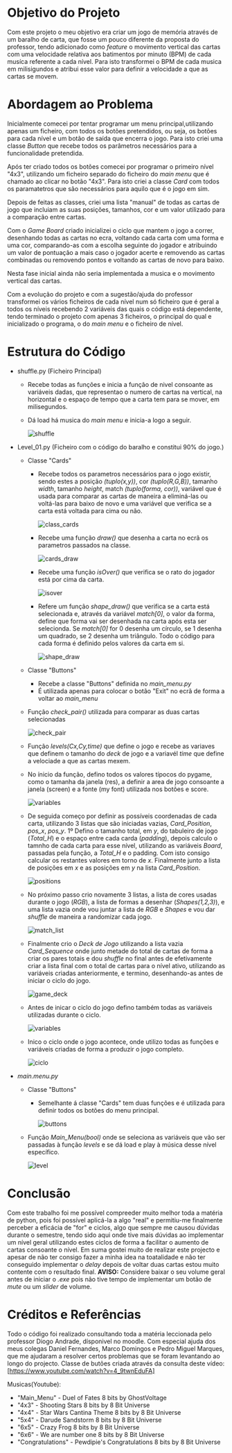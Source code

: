# Objetivo do Projeto
Com este projeto o meu objetivo era criar um jogo de memória através de um baralho de carta, que fosse um pouco diferente da proposta do professor, tendo adicionado como *feature* o movimento vertical das cartas com uma velocidade relativa aos batimentos por minuto (BPM) de cada musíca referente a cada nível. Para isto transformei o BPM de cada musica em milisigundos e atribui esse valor para definir a velocidade a que as cartas se movem.

# Abordagem ao Problema
Inicialmente comecei por tentar programar um menu principal,utilizando apenas um ficheiro, com todos os botões pretendidos, ou seja, os botões para cada nível e um botão de saída que encerra o jogo. Para isto criei uma classe *Button* que recebe todos os parâmetros necessários para a funcionalidade pretendida.

Após ter criado todos os botões comecei por programar o primeiro nível "4x3", utilizando um ficheiro separado do ficheiro do *main menu* que é chamado ao clicar no botão "4x3". Para isto criei a classe *Card* com todos os paramatetros que são necessários para aquilo que é o jogo em sim.

Depois de feitas as  classes, criei uma lista "manual" de todas as cartas de jogo que incluiam as suas posições, tamanhos, cor e um valor utilizado para a comparação entre cartas.

Com o *Game Board* criado inicializei o ciclo que mantem o jogo a correr, desenhando todas as cartas no ecra, voltando cada carta com uma forma e uma cor, comparando-as com a escolha seguinte do jogador e atribuindo um valor de pontuação a mais caso o jogador acerte e removendo as cartas combinadas ou removendo pontos e voltando as cartas de novo para baixo.
 
Nesta fase inicial ainda não seria implementada a musica e o movimento vertical das cartas.

Com a evolução do projeto e com a sugestão/ajuda do professor transformei os vários ficheiros de cada nível num só ficheiro que é geral a todos os níveis recebendo 2 variáveis das quais o código está dependente, tendo terminado o projeto com apenas 3 ficheiros, o principal do qual e inicializado o programa, o do *main menu* e o ficheiro de nível.
# Estrutura do Código
- shuffle.py (Ficheiro Principal)
  - Recebe todas as funções e inicia a função de nivel consoante as variáveis dadas, que representao o numero de cartas na vertical, na horizontal e o espaço de tempo que a carta tem para se mover, em milisegundos.
  - Dá load há musica do *main menu* e inicia-a logo a seguir.
  
  
    ![shuffle](shuffle_py.png)

- Level_01.py (Ficheiro com o código do baralho e constitui 90% do jogo.)
  - Classe "Cards"
    - Recebe todos os parametros necessários para o jogo existir, sendo estes a posição *(tuplo(x,y))*, cor *(tuplo(R,G,B))*, tamanho *width*, tamanho *height*, match *(tuplo(forma, cor))*, variável que é usada para comparar as cartas de maneira a eliminá-las ou voltá-las para baixo de novo e uma variável que verifica se a carta está voltada para cima ou não.

      ![class_cards](card_class.png)
    
    - Recebe uma função *draw()* que desenha a carta no ecrã os parametros passados na classe.
    
      ![cards_draw](card_draw.png)

    - Recebe uma função *isOver()* que verifica se o rato do jogador está por cima da carta.
 
      ![isover](isover.png)

    - Refere um função *shape_draw()* que verifica se a carta está selecionada e, através da variável *match[0]*, o valor da forma, define     que forma vai ser desenhada na carta após esta ser selecionda. Se *match[0]* for 0 desenha um círculo, se 1 desenha um quadrado, se 2    desenha um triângulo. Todo o código para cada forma é definido pelos valores da carta em si.
    
      ![shape_draw](shape_draw.png)

  - Classe "Buttons"
    - Recebe a classe "Buttons" definida no *main_menu.py*
    - É utilizada apenas para colocar o botão "Exit" no ecrã de forma a voltar ao *main_menu*

  -  Função *check_pair()* utilizada para comparar as duas cartas selecionadas
 
     ![check_pair](check_pair.png)

  -  Função *levels(Cx,Cy,time)* que define o jogo e recebe as variaves que definem o tamanho do *deck* de jogo e a variavél *time* que define a velociade a que as cartas mexem.

  - No ínicio da função, defino todos os valores típocos do pygame, como o tamanha da janela (res), a definir a area de jogo consoante a janela (screen) e a fonte (my font) utilizada nos botões e score.

    ![variables](variables.png)

  - De seguida começo por definir as possíveis coordenadas de cada carta, utilizando 3 listas que são iniciadas vazias, *Card_Position*, *pos_x*, *pos_y*. 1º Defino o tamanho total, em *y*, do tabuleiro de jogo (*Total_H*) e o espaço entre cada carda (*padding*), depois calculo o tamnho de cada carta para esse nível, utilizando as variáveis *Board*, passadas pela função, a *Total_H* e o padding. Com isto consigo calcular os restantes valores em torno de *x*. Finalmente junto a lista de posições em *x* e as posições em *y* na lista *Card_Position*.

    ![positions](positions.png)

  - No próximo passo crio novamente 3 listas, a lista de cores usadas durante o jogo (*RGB*), a lista de formas a desenhar (*Shapes(1,2,3)*), e uma lista vazia onde vou juntar a lista de *RGB* e *Shapes* e vou dar *shuffle* de maneira a randomizar cada jogo.
 
    ![match_list](match_list.png)
  
  - Finalmente crio o *Deck de Jogo* utilizando a lista vazia *Card_Sequence* onde junto metade do total de cartas de forma a criar os pares totais e dou *shuffle* no final antes de efetivamente criar a lista final com o total de cartas para o nível ativo, utilizando as variáveis criadas anteriormente, e termino, desenhando-as antes de iniciar o ciclo do jogo.
 
    ![game_deck](game_deck.png)
  
  - Antes de inicar o ciclo do jogo defino também todas as variáveis utilizadas durante o ciclo.
   
    ![variables](variables2.png)

  - Inico o ciclo onde o jogo acontece, onde utilizo todas as funções e variáveis criadas de forma a produzir o jogo completo.

    ![ciclo](ciclo.png)

- *main.menu.py*
  - Classe "Buttons"
    - Semelhante á classe "Cards" tem duas funções e é utilizada para definir todos os botões do menu principal.
  
      ![buttons](button_class.png)

  - Função *Main_Menu(bool)* onde se seleciona as variáveis que vão ser passadas à função *levels* e se dá load e play à música desse nível específico.
  
      ![level](button_levels.png)

# Conclusão
Com este trabalho foi me possível compreeder muito melhor toda a matéria de python, pois foi possível aplicá-la a algo "real" e permitiu-me finalmente perceber a eficácia de "for" e ciclos, algo que sempre me causou dúvidas durante o semestre, tendo sido aqui onde tive mais dúvidas ao implementar um nível geral utilizando estes ciclos de forma a facilitar o aumento de cartas consoante o nível.
Em suma gostei muito de realizar este projecto e apesar de não ter consigo fazer a minha idea na toatalidade e não ter conseguido implementar o *delay* depois de voltar duas cartas estou muito contente com o resultado final.
**AVISO:** Considere baixar o seu volume geral antes de iniciar o *.exe* pois não tive tempo de implementar um botão de *mute* ou um *slider* de volume.

# Créditos e Referências
Todo o código foi realizado consultando toda a matéria leccionada pelo professor Diogo Andrade, dísponivel no moodle. Com especial ajuda dos meus colegas Daniel Fernandes, Marco Domingos e Pedro Miguel Marques, que me ajudaram a resolver certos problemas que se foram levantando ao longo do projecto.
Classe de butões criada através da consulta deste vídeo: [https://www.youtube.com/watch?v=4_9twnEduFA]

Musicas(Youtube):
- "Main_Menu" - Duel of Fates 8 bits by GhostVoltage
- "4x3" - Shooting Stars 8 bits by  8 Bit Universe
- "4x4" - Star Wars Cantina Theme 8 bits by  8 Bit Universe
- "5x4" - Darude Sandstorm 8 bits by  8 Bit Universe
- "6x5" - Crazy Frog 8 bits by  8 Bit Universe
- "6x6" - We are number one 8 bits by  8 Bit Universe
- "Congratulations" - Pewdipie's Congratulations 8 bits by 8 Bit Universe